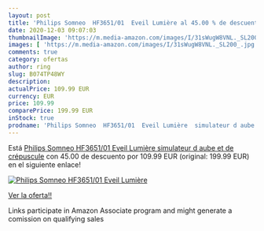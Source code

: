```yaml
---
layout: post
title: 'Philips Somneo  HF3651/01  Eveil Lumière al 45.00 % de descuento'
date: 2020-12-03 09:07:03
thumbnailImage: 'https://m.media-amazon.com/images/I/31sWugW8VNL._SL200_.jpg'
images: [ 'https://m.media-amazon.com/images/I/31sWugW8VNL._SL200_.jpg' ]
comments: true
category: ofertas
author: ring
slug: B074TP48WY
description:
actualPrice: 109.99 EUR
currency: EUR
price: 109.99
comparePrice: 199.99 EUR
inStock: true
prodname: 'Philips Somneo  HF3651/01  Eveil Lumière  simulateur d aube et de crépuscule'
---
```


Está [Philips Somneo  HF3651/01  Eveil Lumière  simulateur d aube et de crépuscule](https://www.amazon.fr/dp/B074TP48WY/?tag=tolees0d-21) con 45.00 de descuento por 109.99 EUR (original: 199.99 EUR) en el siguiente enlace!

[![Philips Somneo  HF3651/01  Eveil Lumière](https://m.media-amazon.com/images/I/31sWugW8VNL._SL200_.jpg)](https://www.amazon.fr/dp/B074TP48WY/?tag=tolees0d-21)

[Ver la oferta!!](https://www.amazon.fr/dp/B074TP48WY/?tag=tolees0d-21)

Links participate in Amazon Associate program and might generate a comission on qualifying sales


